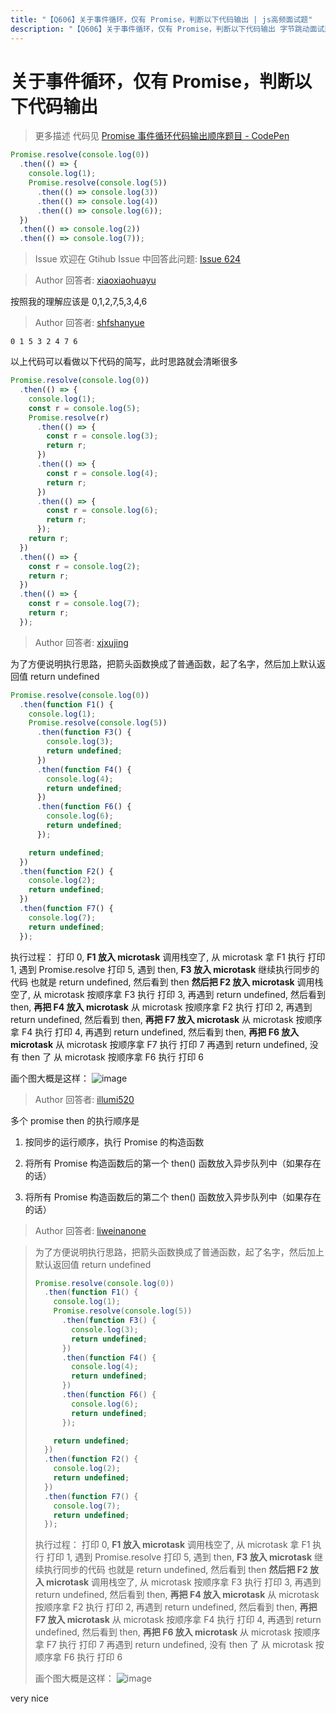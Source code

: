 ```yaml
---
title: "【Q606】关于事件循环，仅有 Promise，判断以下代码输出 | js高频面试题"
description: "【Q606】关于事件循环，仅有 Promise，判断以下代码输出 字节跳动面试题、阿里腾讯面试题、美团小米面试题。"
---
```


# 关于事件循环，仅有 Promise，判断以下代码输出

> 更多描述
> 代码见 [Promise 事件循环代码输出顺序题目 - CodePen](https://codepen.io/shanyue/pen/XWRJjwz)

```js
Promise.resolve(console.log(0))
  .then(() => {
    console.log(1);
    Promise.resolve(console.log(5))
      .then(() => console.log(3))
      .then(() => console.log(4))
      .then(() => console.log(6));
  })
  .then(() => console.log(2))
  .then(() => console.log(7));
```

> Issue
> 欢迎在 Gtihub Issue 中回答此问题: [Issue 624](https://github.com/shfshanyue/Daily-Question/issues/624)

> Author
> 回答者: [xiaoxiaohuayu](https://github.com/xiaoxiaohuayu)

按照我的理解应该是 0,1,2,7,5,3,4,6

> Author
> 回答者: [shfshanyue](https://github.com/shfshanyue)

`0 1 5 3 2 4 7 6`

以上代码可以看做以下代码的简写，此时思路就会清晰很多

```js
Promise.resolve(console.log(0))
  .then(() => {
    console.log(1);
    const r = console.log(5);
    Promise.resolve(r)
      .then(() => {
        const r = console.log(3);
        return r;
      })
      .then(() => {
        const r = console.log(4);
        return r;
      })
      .then(() => {
        const r = console.log(6);
        return r;
      });
    return r;
  })
  .then(() => {
    const r = console.log(2);
    return r;
  })
  .then(() => {
    const r = console.log(7);
    return r;
  });
```

> Author
> 回答者: [xjxujing](https://github.com/xjxujing)

为了方便说明执行思路，把箭头函数换成了普通函数，起了名字，然后加上默认返回值 return undefined

```js
Promise.resolve(console.log(0))
  .then(function F1() {
    console.log(1);
    Promise.resolve(console.log(5))
      .then(function F3() {
        console.log(3);
        return undefined;
      })
      .then(function F4() {
        console.log(4);
        return undefined;
      })
      .then(function F6() {
        console.log(6);
        return undefined;
      });

    return undefined;
  })
  .then(function F2() {
    console.log(2);
    return undefined;
  })
  .then(function F7() {
    console.log(7);
    return undefined;
  });
```

执行过程：
打印 0, **F1 放入 microtask**
调用栈空了, 从 microtask 拿 F1 执行
打印 1, 遇到 Promise.resolve
打印 5, 遇到 then, **F3 放入 microtask**
继续执行同步的代码 也就是 return undefined, 然后看到 then
**然后把 F2 放入 microtask**
调用栈空了, 从 microtask 按顺序拿 F3 执行
打印 3, 再遇到 return undefined, 然后看到 then, **再把 F4 放入 microtask**
从 microtask 按顺序拿 F2 执行
打印 2, 再遇到 return undefined, 然后看到 then, **再把 F7 放入 microtask**
从 microtask 按顺序拿 F4 执行
打印 4, 再遇到 return undefined, 然后看到 then, **再把 F6 放入 microtask**
从 microtask 按顺序拿 F7 执行
打印 7 再遇到 return undefined, 没有 then 了
从 microtask 按顺序拿 F6 执行
打印 6

画个图大概是这样：
![image](https://user-images.githubusercontent.com/50768544/123897414-ecbb8980-d995-11eb-8293-01e274dd876f.png)

> Author
> 回答者: [illumi520](https://github.com/illumi520)

多个 promise then 的执行顺序是

1. 按同步的运行顺序，执行 Promise 的构造函数

2. 将所有 Promise 构造函数后的第一个 then() 函数放入异步队列中（如果存在的话）

3. 将所有 Promise 构造函数后的第二个 then() 函数放入异步队列中（如果存在的话）

> Author
> 回答者: [liweinanone](https://github.com/liweinanone)

> 为了方便说明执行思路，把箭头函数换成了普通函数，起了名字，然后加上默认返回值 return undefined
>
> ```js
> Promise.resolve(console.log(0))
>   .then(function F1() {
>     console.log(1);
>     Promise.resolve(console.log(5))
>       .then(function F3() {
>         console.log(3);
>         return undefined;
>       })
>       .then(function F4() {
>         console.log(4);
>         return undefined;
>       })
>       .then(function F6() {
>         console.log(6);
>         return undefined;
>       });
>
>     return undefined;
>   })
>   .then(function F2() {
>     console.log(2);
>     return undefined;
>   })
>   .then(function F7() {
>     console.log(7);
>     return undefined;
>   });
> ```
>
> 执行过程： 打印 0, **F1 放入 microtask** 调用栈空了, 从 microtask 拿 F1 执行 打印 1, 遇到 Promise.resolve 打印 5, 遇到 then, **F3 放入 microtask** 继续执行同步的代码 也就是 return undefined, 然后看到 then **然后把 F2 放入 microtask** 调用栈空了, 从 microtask 按顺序拿 F3 执行 打印 3, 再遇到 return undefined, 然后看到 then, **再把 F4 放入 microtask** 从 microtask 按顺序拿 F2 执行 打印 2, 再遇到 return undefined, 然后看到 then, **再把 F7 放入 microtask** 从 microtask 按顺序拿 F4 执行 打印 4, 再遇到 return undefined, 然后看到 then, **再把 F6 放入 microtask** 从 microtask 按顺序拿 F7 执行 打印 7 再遇到 return undefined, 没有 then 了 从 microtask 按顺序拿 F6 执行 打印 6
>
> 画个图大概是这样： ![image](https://user-images.githubusercontent.com/50768544/123897414-ecbb8980-d995-11eb-8293-01e274dd876f.png)

very nice
